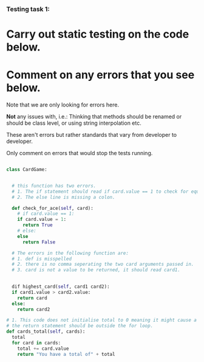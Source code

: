 ### Testing task 1:

# Carry out static testing on the code below.
# Comment on any errors that you see below.

Note that we are only looking for errors here.

**Not** any issues with, i.e.: 
Thinking that methods should be renamed or should be class level, or using string interpolation etc. 

These aren't errors but rather standards that vary from developer to developer. 

Only comment on errors that would stop the tests running.

```python

class CardGame:


  # this function has two errors. 
  # 1. The if statement should read if card.value == 1 to check for equality not too assign. 
  # 2. The else line is missing a colon.

  def check_for_ace(self, card):
    # if card.value == 1:
    if card.value = 1:
      return True
    # else:
    else
      return False

  # The errors in the following function are: 
  # 1. def is misspelled
  # 2. there is no comma seperating the two card arguments passed in.
  # 3. card is not a value to be returned, it should read card1.

   
  dif highest_card(self, card1 card2):
  if card1.value > card2.value:
    return card
  else:
    return card2

# 1. This code does not initialise total to 0 meaning it might cause a name error when it is used later
# the return statement should be outside the for loop.
def cards_total(self, cards):
  total
  for card in cards:
    total += card.value
    return "You have a total of" + total
  
```

